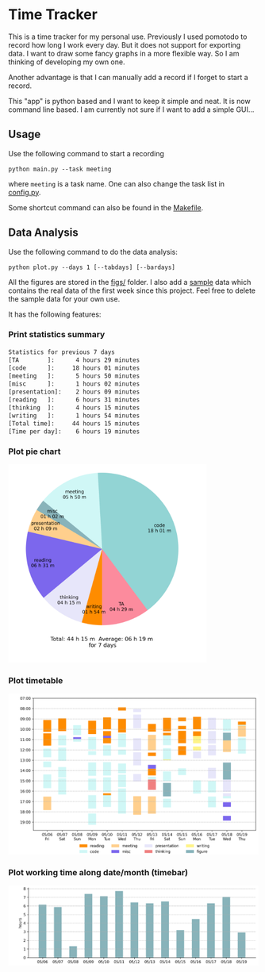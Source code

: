 # Time Tracker 
This is a time tracker for my personal use. Previously I used pomotodo to record how long I work every day. But it does not support for exporting data. I want to draw some fancy graphs in a more flexible way. So I am thinking of developing my own one.

Another advantage is that I can manually add a record if I forget to start a record.

This "app" is python based and I want to keep it simple and neat. It is now command line based. I am currently not sure if I want to add a simple GUI...

## Usage

Use the following command to start a recording
```[Python]
python main.py --task meeting
```
where `meeting` is a task name. One can also change the task list in [config.py](config.py).

Some shortcut command can also be found in the [Makefile](Makefile).

## Data Analysis 

Use the following command to do the data analysis:
```[Python]
python plot.py --days 1 [--tabdays] [--bardays]
```
All the figures are stored in the [figs/](figs/) folder. I also add a [sample](time_tracker_data/sample.csv) data which contains the real data of the first week since this project. Feel free to delete the sample data for your own use.

It has the following features:
### Print statistics summary
```
Statistics for previous 7 days
[TA        ]:      4 hours 29 minutes
[code      ]:     18 hours 01 minutes
[meeting   ]:      5 hours 50 minutes
[misc      ]:      1 hours 02 minutes
[presentation]:    2 hours 09 minutes
[reading   ]:      6 hours 31 minutes
[thinking  ]:      4 hours 15 minutes
[writing   ]:      1 hours 54 minutes
[Total time]:     44 hours 15 minutes
[Time per day]:    6 hours 19 minutes
```
### Plot pie chart

<img src="figs/pie.png" width="400">

### Plot timetable

<img src="figs/timetable.png" width="600">

### Plot working time along date/month (timebar)

<img src="figs/timebar.png" width="600">

